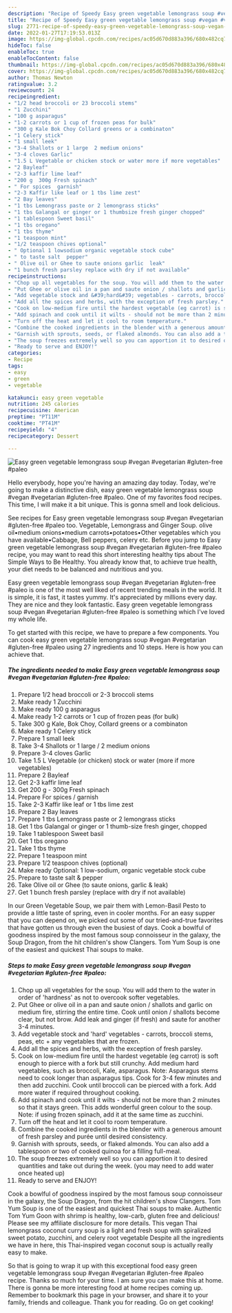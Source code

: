 ```yaml
---
description: "Recipe of Speedy Easy green vegetable lemongrass soup #vegan #vegetarian #gluten-free #paleo"
title: "Recipe of Speedy Easy green vegetable lemongrass soup #vegan #vegetarian #gluten-free #paleo"
slug: 2771-recipe-of-speedy-easy-green-vegetable-lemongrass-soup-vegan-vegetarian-gluten-free-paleo
date: 2022-01-27T17:19:53.013Z
image: https://img-global.cpcdn.com/recipes/ac05d670d883a396/680x482cq70/easy-green-vegetable-lemongrass-soup-vegan-vegetarian-gluten-free-paleo-recipe-main-photo.jpg
hideToc: false
enableToc: true
enableTocContent: false
thumbnail: https://img-global.cpcdn.com/recipes/ac05d670d883a396/680x482cq70/easy-green-vegetable-lemongrass-soup-vegan-vegetarian-gluten-free-paleo-recipe-main-photo.jpg
cover: https://img-global.cpcdn.com/recipes/ac05d670d883a396/680x482cq70/easy-green-vegetable-lemongrass-soup-vegan-vegetarian-gluten-free-paleo-recipe-main-photo.jpg
author: Thomas Newton
ratingvalue: 3.2
reviewcount: 24
recipeingredient:
- "1/2 head broccoli or 23 broccoli stems"
- "1 Zucchini"
- "100 g asparagus"
- "1-2 carrots or 1 cup of frozen peas for bulk"
- "300 g Kale Bok Choy Collard greens or a combinaton"
- "1 Celery stick"
- "1 small leek"
- "3-4 Shallots or 1 large  2 medium onions"
- "3-4 cloves Garlic"
- "1.5 L Vegetable or chicken stock or water more if more vegetables"
- "2 Bayleaf"
- "2-3 kaffir lime leaf"
- "200 g  300g Fresh spinach"
- " For spices  garnish"
- "2-3 Kaffir like leaf or 1 tbs lime zest"
- "2 Bay leaves"
- "1 tbs Lemongrass paste or 2 lemongrass sticks"
- "1 tbs Galangal or ginger or 1 thumbsize fresh ginger chopped"
- "1 tablespoon Sweet basil"
- "1 tbs oregano"
- "1 tbs thyme"
- "1 teaspoon mint"
- "1/2 teaspoon chives optional"
- " Optional 1 lowsodium organic vegetable stock cube"
- " to taste salt  pepper"
- " Olive oil or Ghee to saute onions garlic  leak"
- "1 bunch fresh parsley replace with dry if not available"
recipeinstructions:
- "Chop up all vegetables for the soup. You will add them to the water in order of &#39;hardness&#39; as not to overcook softer vegetables."
- "Put Ghee or olive oil in a pan and saute onion / shallots and garlic on medium fire, stirring the entire time. Cook until onion / shallots become clear, but not brow. Add leak and ginger (if fresh) and saute for another 3-4 minutes."
- "Add vegetable stock and &#39;hard&#39; vegetables - carrots, broccoli stems, peas, etc + any vegetables that are frozen."
- "Add all the spices and herbs, with the exception of fresh parsley."
- "Cook on low-medium fire until the hardest vegetable (eg carrot) is soft enough to pierce with a fork but still crunchy. Add medium hard vegetables, such as broccoli, Kale, asparagus. Note: Asparagus stems need to cook longer than asparagus tips. Cook for 3-4 few minutes and then add zucchini. Cook until broccoli can be pierced with a fork. Add more water if required throughout cooking."
- "Add spinach and cook until it wilts - should not be more than 2 minutes so that it stays green. This adds wonderful green colour to the soup. Note: if using frozen spinach, add it at the same time as zucchini."
- "Turn off the heat and let it cool to room temperature."
- "Combine the cooked ingredients in the blender with a generous amount of fresh parsley and purée until desired consistency."
- "Garnish with sprouts, seeds, or flaked almonds. You can also add a tablespoon or two of cooked quinoa for a filling full-meal."
- "The soup freezes extremely well so you can apportion it to desired quantities and take out during the week. (you may need to add water once heated up)"
- "Ready to serve and ENJOY!"
categories:
- Recipe
tags:
- easy
- green
- vegetable

katakunci: easy green vegetable 
nutrition: 245 calories
recipecuisine: American
preptime: "PT11M"
cooktime: "PT41M"
recipeyield: "4"
recipecategory: Dessert

---
```



![Easy green vegetable lemongrass soup #vegan #vegetarian #gluten-free #paleo](https://img-global.cpcdn.com/recipes/ac05d670d883a396/680x482cq70/easy-green-vegetable-lemongrass-soup-vegan-vegetarian-gluten-free-paleo-recipe-main-photo.jpg)

Hello everybody, hope you're having an amazing day today. Today, we're going to make a distinctive dish, easy green vegetable lemongrass soup #vegan #vegetarian #gluten-free #paleo. One of my favorites food recipes. This time, I will make it a bit unique. This is gonna smell and look delicious.

See recipes for Easy green vegetable lemongrass soup #vegan #vegetarian #gluten-free #paleo too. Vegetable, Lemongrass and Ginger Soup. olive oil•medium onions•medium carrots•potatoes•Other vegetables which you have available•Cabbage, Bell peppers, celery etc. Before you jump to Easy green vegetable lemongrass soup #vegan #vegetarian #gluten-free #paleo recipe, you may want to read this short interesting healthy tips about The Simple Ways to Be Healthy. You already know that, to achieve true health, your diet needs to be balanced and nutritious and you.

Easy green vegetable lemongrass soup #vegan #vegetarian #gluten-free #paleo is one of the most well liked of recent trending meals in the world. It is simple, it is fast, it tastes yummy. It's appreciated by millions every day. They are nice and they look fantastic. Easy green vegetable lemongrass soup #vegan #vegetarian #gluten-free #paleo is something which I've loved my whole life.


To get started with this recipe, we have to prepare a few components. You can cook easy green vegetable lemongrass soup #vegan #vegetarian #gluten-free #paleo using 27 ingredients and 10 steps. Here is how you can achieve that.

<!--inarticleads1-->

##### The ingredients needed to make Easy green vegetable lemongrass soup #vegan #vegetarian #gluten-free #paleo:

1. Prepare 1/2 head broccoli or 2-3 broccoli stems
1. Make ready 1 Zucchini
1. Make ready 100 g asparagus
1. Make ready 1-2 carrots or 1 cup of frozen peas (for bulk)
1. Take 300 g Kale, Bok Choy, Collard greens or a combinaton
1. Make ready 1 Celery stick
1. Prepare 1 small leek
1. Take 3-4 Shallots or 1 large / 2 medium onions
1. Prepare 3-4 cloves Garlic
1. Take 1.5 L Vegetable (or chicken) stock or water (more if more vegetables)
1. Prepare 2 Bayleaf
1. Get 2-3 kaffir lime leaf
1. Get 200 g - 300g Fresh spinach
1. Prepare  For spices / garnish
1. Take 2-3 Kaffir like leaf or 1 tbs lime zest
1. Prepare 2 Bay leaves
1. Prepare 1 tbs Lemongrass paste or 2 lemongrass sticks
1. Get 1 tbs Galangal or ginger or 1 thumb-size fresh ginger, chopped
1. Take 1 tablespoon Sweet basil
1. Get 1 tbs oregano
1. Take 1 tbs thyme
1. Prepare 1 teaspoon mint
1. Prepare 1/2 teaspoon chives (optional)
1. Make ready  Optional: 1 low-sodium, organic vegetable stock cube
1. Prepare  to taste salt & pepper
1. Take  Olive oil or Ghee (to saute onions, garlic & leak)
1. Get 1 bunch fresh parsley (replace with dry if not available)


In our Green Vegetable Soup, we pair them with Lemon-Basil Pesto to provide a little taste of spring, even in cooler months. For an easy supper that you can depend on, we picked out some of our tried-and-true favorites that have gotten us through even the busiest of days. Cook a bowlful of goodness inspired by the most famous soup connoisseur in the galaxy, the Soup Dragon, from the hit children&#39;s show Clangers. Tom Yum Soup is one of the easiest and quickest Thai soups to make. 

<!--inarticleads2-->

##### Steps to make Easy green vegetable lemongrass soup #vegan #vegetarian #gluten-free #paleo:

1. Chop up all vegetables for the soup. You will add them to the water in order of &#39;hardness&#39; as not to overcook softer vegetables.
1. Put Ghee or olive oil in a pan and saute onion / shallots and garlic on medium fire, stirring the entire time. Cook until onion / shallots become clear, but not brow. Add leak and ginger (if fresh) and saute for another 3-4 minutes.
1. Add vegetable stock and &#39;hard&#39; vegetables - carrots, broccoli stems, peas, etc + any vegetables that are frozen.
1. Add all the spices and herbs, with the exception of fresh parsley.
1. Cook on low-medium fire until the hardest vegetable (eg carrot) is soft enough to pierce with a fork but still crunchy. Add medium hard vegetables, such as broccoli, Kale, asparagus. Note: Asparagus stems need to cook longer than asparagus tips. Cook for 3-4 few minutes and then add zucchini. Cook until broccoli can be pierced with a fork. Add more water if required throughout cooking.
1. Add spinach and cook until it wilts - should not be more than 2 minutes so that it stays green. This adds wonderful green colour to the soup. Note: if using frozen spinach, add it at the same time as zucchini.
1. Turn off the heat and let it cool to room temperature.
1. Combine the cooked ingredients in the blender with a generous amount of fresh parsley and purée until desired consistency.
1. Garnish with sprouts, seeds, or flaked almonds. You can also add a tablespoon or two of cooked quinoa for a filling full-meal.
1. The soup freezes extremely well so you can apportion it to desired quantities and take out during the week. (you may need to add water once heated up)
1. Ready to serve and ENJOY!

Cook a bowlful of goodness inspired by the most famous soup connoisseur in the galaxy, the Soup Dragon, from the hit children&#39;s show Clangers. Tom Yum Soup is one of the easiest and quickest Thai soups to make. Authentic Tom Yum Goon with shrimp is healthy, low-carb, gluten free and delicious! Please see my affiliate disclosure for more details. This vegan Thai lemongrass coconut curry soup is a light and fresh soup with spiralized sweet potato, zucchini, and celery root vegetable Despite all the ingredients we have in here, this Thai-inspired vegan coconut soup is actually really easy to make. 

So that is going to wrap it up with this exceptional food easy green vegetable lemongrass soup #vegan #vegetarian #gluten-free #paleo recipe. Thanks so much for your time. I am sure you can make this at home. There is gonna be more interesting food at home recipes coming up. Remember to bookmark this page in your browser, and share it to your family, friends and colleague. Thank you for reading. Go on get cooking!
